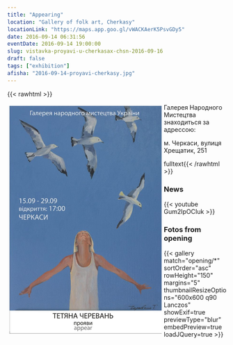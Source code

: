 ```yaml
---
title: "Appearing"
location: "Gallery of folk art, Cherkasy"
locationLink: "https://maps.app.goo.gl/vWACKAerK5PsvGDy5"
date: 2016-09-14 06:31:56
eventDate: 2016-09-14 19:00:00
slug: vistavka-proyavi-u-cherkasax-chsn-2016-09-16
draft: false
tags: ["exhibition"]
afisha: "2016-09-14-proyavi-cherkasy.jpg"
---
```


{{< rawhtml >}}
<p><img src="2016-09-14-proyavi-cherkasy.jpg" width="350" height="525" alt="Виставка Тетяни Черевань Прояви, Галерея Народного мистецтва, Черкаси, Афіша" style="margin: 5px; float: left;" /></p>
<p>Галерея Народного Мистецтва знаходиться за адрессою:</p>
<p>м. Черкаси, вулиця Хрещатик, 251</p>
fulltext{{< /rawhtml >}}

### News

{{< youtube Gum2IpOCIuk >}}

### Fotos from opening

{{< gallery match="opening/*" sortOrder="asc" rowHeight="150" margins="5" thumbnailResizeOptions="600x600 q90 Lanczos" showExif=true previewType="blur" embedPreview=true loadJQuery=true >}}
